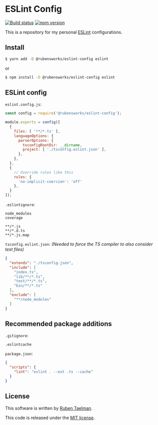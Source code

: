 # ESLint Config

[![Build status](https://github.com/rubensworks/eslint-config/workflows/CI/badge.svg)](https://github.com/rubensworks/eslint-config/actions?query=workflow%3ACI)
[![npm version](https://badge.fury.io/js/%40rubensworks%2Feslint-config.svg)](https://www.npmjs.com/package/@rubensworks/eslint-config)

This is a repository for my personal [ESLint](https://eslint.org/) configurations.

## Install

```bash
$ yarn add -D @rubensworks/eslint-config eslint
```

or

```bash
$ npm install -D @rubensworks/eslint-config eslint
```

## ESLint config

`eslint.config.js`:
```javascript
const config = require('@rubensworks/eslint-config');

module.exports = config([
  {
    files: [ '**/*.ts' ],
    languageOptions: {
      parserOptions: {
        tsconfigRootDir: __dirname,
        project: [ './tsconfig.eslint.json' ],
      },
    },
  },
  {
    // Override rules like this
    rules: {
      'no-implicit-coercion': 'off'
    },
  }
]);
```

`.eslintignore`:
```text
node_modules
coverage

**/*.js
**/*.d.ts
**/*.js.map
```

`tsconfig.eslint.json`: _(Needed to force the TS compiler to also consider test files)_
```json
{
  "extends": "./tsconfig.json",
  "include": [
    "index.ts",
    "lib/**/*.ts",
    "test/**/*.ts",
    "bin/**/*.ts"
  ],
  "exclude": [
    "**/node_modules"
  ]
}
```

## Recommended package additions

`.gitignore`:
```
.eslintcache
```

`package.json`:
```json
{
  "scripts": {
    "lint": "eslint . --ext .ts --cache"
  }
}
```

## License

This software is written by [Ruben Taelman](http://rubensworks.net/).

This code is released under the [MIT license](http://opensource.org/licenses/MIT).
